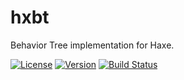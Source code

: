 # hxbt

Behavior Tree implementation for Haxe.

[![License](https://img.shields.io/badge/license-MIT-blue.svg?style=flat)](https://raw.githubusercontent.com/whuop/hxbt/master/LICENSE) [![Version](http://img.shields.io/github/tag/whuop/hxbt.svg?style=flag&label=version)](https://github.com/whuop/hxbt) [![Build Status](https://travis-ci.org/FuzzyWuzzie/hxbt.svg?branch=master)](https://travis-ci.org/FuzzyWuzzie/hxbt)